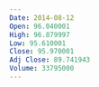 ```yaml
---
Date: 2014-08-12
Open: 96.040001
High: 96.879997
Low: 95.610001
Close: 95.970001
Adj Close: 89.741943
Volume: 33795000
---
```

